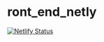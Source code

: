 # ront_end_netly
[![Netlify Status](https://api.netlify.com/api/v1/badges/3d835257-0c05-4435-9d75-9c62eccebcef/deploy-status)]()
